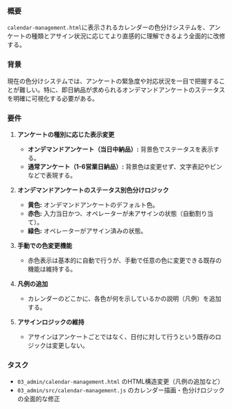 ### 概要
`calendar-management.html`に表示されるカレンダーの色分けシステムを、アンケートの種類とアサイン状況に応じてより直感的に理解できるよう全面的に改修する。

### 背景
現在の色分けシステムでは、アンケートの緊急度や対応状況を一目で把握することが難しい。特に、即日納品が求められるオンデマンドアンケートのステータスを明確に可視化する必要がある。

### 要件
1.  **アンケートの種別に応じた表示変更**
    *   **オンデマンドアンケート（当日中納品）:** 背景色でステータスを表示する。
    *   **通常アンケート（1-6営業日納品）:** 背景色は変更せず、文字表記やピンなどで表現する。

2.  **オンデマンドアンケートのステータス別色分けロジック**
    *   **黄色:** オンデマンドアンケートのデフォルト色。
    *   **赤色:** 入力当日かつ、オペレーターが未アサインの状態（自動割り当て）。
    *   **緑色:** オペレーターがアサイン済みの状態。

3.  **手動での色変更機能**
    *   赤色表示は基本的に自動で行うが、手動で任意の色に変更できる既存の機能は維持する。

4.  **凡例の追加**
    *   カレンダーのどこかに、各色が何を示しているかの説明（凡例）を追加する。

5.  **アサインロジックの維持**
    *   アサインはアンケートごとではなく、日付に対して行うという既存のロジックは変更しない。

### タスク
*   `03_admin/calendar-management.html` のHTML構造変更（凡例の追加など）
*   `03_admin/src/calendar-management.js` のカレンダー描画・色分けロジックの全面的な修正
